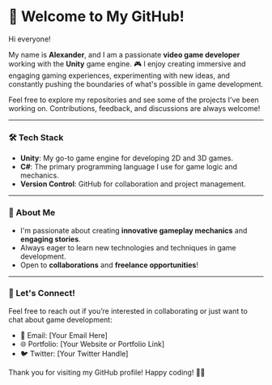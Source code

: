 # 👾 Welcome to My GitHub!

Hi everyone! 

My name is **Alexander**, and I am a passionate **video game developer** working with the **Unity** game engine. 🎮 I enjoy creating immersive and engaging gaming experiences, experimenting with new ideas, and constantly pushing the boundaries of what's possible in game development.

Feel free to explore my repositories and see some of the projects I've been working on. Contributions, feedback, and discussions are always welcome!

---

### 🛠️ Tech Stack
- **Unity**: My go-to game engine for developing 2D and 3D games.
- **C#**: The primary programming language I use for game logic and mechanics.
- **Version Control**: GitHub for collaboration and project management.

---

### 🌟 About Me
- I'm passionate about creating **innovative gameplay mechanics** and **engaging stories**.
- Always eager to learn new technologies and techniques in game development.
- Open to **collaborations** and **freelance opportunities**!

---

### 🚀 Let's Connect!
Feel free to reach out if you’re interested in collaborating or just want to chat about game development:
- 📧 Email: [Your Email Here]
- 🌐 Portfolio: [Your Website or Portfolio Link]
- 🐦 Twitter: [Your Twitter Handle]

Thank you for visiting my GitHub profile! Happy coding! 👨‍💻
